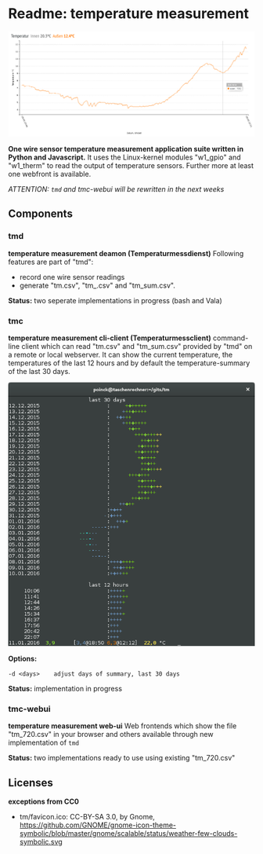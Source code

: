 # Readme: temperature measurement

![Eclipse 2015](/tm/150320eclipse.png)

**One wire sensor temperature measurement application suite written in Python and Javascript.**
It uses the Linux-kernel modules "w1_gpio" and "w1_therm" to read the output of temperature sensors. Further more at least one webfront is available.

*ATTENTION: `tmd` and tmc-webui will be rewritten in the next weeks*

## Components

### tmd
**temperature measurement deamon (Temperaturmessdienst)**
Following features are part of "tmd":
 - record one wire sensor readings
 - generate "tm.csv", "tm_<date>.csv" and "tm_sum.csv".

**Status:** two seperate implementations in progress (bash and Vala)

### tmc
**temperature measurement cli-client (Temperaturmessclient)**
command-line client which can read "tm.csv" and "tm_sum.csv" provided by "tmd" on a remote or local webserver. It can show the current temperature, the temperatures of the last 12 hours and by default the temperature-summary of the last 30 days.

![tmc](/tm/tmc.png)

**Options:**
```
-d <days>    adjust days of summary, last 30 days
```

**Status:** implementation in progress

### tmc-webui
**temperature measurement web-ui**
Web frontends which show the file "tm_720.csv" in your browser and others available through new implementation of `tmd`

**Status:** two implementations ready to use using existing "tm_720.csv"


## Licenses
**exceptions from CC0**
- tm/favicon.ico: CC-BY-SA 3.0, by Gnome, https://github.com/GNOME/gnome-icon-theme-symbolic/blob/master/gnome/scalable/status/weather-few-clouds-symbolic.svg
